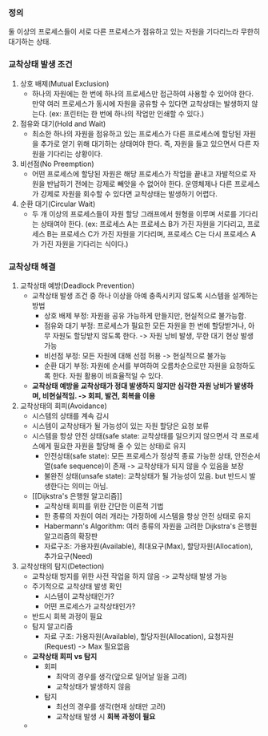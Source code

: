 
### 정의

둘 이상의 프로세스들이 서로 다른 프로세스가 점유하고 있는 자원을 기다리느라 무한히 대기하는 상태.

### 교착상태 발생 조건

1. 상호 배제(Mutual Exclusion)
	- 하나의 자원에는 한 번에 하나의 프로세스만 접근하여 사용할 수 있어야 한다. 만약 여러 프로세스가 동시에 자원을 공유할 수 있다면 교착상태는 발생하지 않는다. (ex: 프린터는 한 번에 하나의 작업만 인쇄할 수 있다.)
2. 점유와 대기(Hold and Wait)
	- 최소한 하나의 자원을 점유하고 있는 프로세스가 다른 프로세스에 할당된 자원을 추가로 얻기 위해 대기하는 상태여야 한다. 즉, 자원을 들고 있으면서 다른 자원을 기다리는 상황이다.
3. 비선점(No Preemption)
	- 어떤 프로세스에 할당된 자원은 해당 프로세스가 작업을 끝내고 자발적으로 자원을 반납하기 전에는 강제로 빼앗을 수 없어야 한다. 운영체제나 다른 프로세스가 강제로 자원을 회수할 수 있다면 교착상태는 발생하기 어렵다.
4. 순환 대기(Circular Wait)
	- 두 개 이상의 프로세스들이 자원 할당 그래프에서 원형을 이루며 서로를 기다리는 상태여야 한다. (ex: 프로세스 A는 프로세스 B가 가진 자원을 기다리고, 프로세스 B는 프로세스 C가 가진 자원을 기다리며, 프로세스 C는 다시 프로세스 A가 가진 자원을 기다리는 식이다.)

### 교착상태 해결

1. 교착상태 예방(Deadlock Prevention)
	- 교착상태 발생 조건 중 하나 이상을 아예 충족시키지 않도록 시스템을 설계하는 방법
		- 상호 배제 부정: 자원을 공유 가능하게 만들지만, 현실적으로 불가능함.
		- 점유와 대기 부정: 프로세스가 필요한 모든 자원을 한 번에 할당받거나, 아무 자원도 할당받지 않도록 한다. -> 자원 낭비 발생, 무한 대기 현상 발생 가능
		- 비선점 부정: 모든 자원에 대해 선점 허용 -> 현실적으로 불가능
		- 순환 대기 부정: 자원에 순서를 부여하여 오름차순으로만 자원을 요청하도록 한다. 자원 활용이 비효율적일 수 있다.
	- **교착상태 예방을 교착상태가 정대 발생하지 않지만 심각한 자원 낭비가 발생하며, 비현실적임. -> 회피, 발견, 회복을 이용**
2. 교착상태의 회피(Avoidance)
	- 시스템의 상태를 계속 감시
	- 시스템이 교착상태가 될 가능성이 있는 자원 할당은 요청 보류
	- 시스템을 항상 안전 상태(safe state: 교착상태를 일으키지 않으면서 각 프로세스에게 필요한 자원을 할당해 줄 수 있는 상태)로 유지
		- 안전상태(safe state): 모든 프로세스가 정상적 종료 가능한 상태, 안전순서열(safe sequence)이 존재 -> 교착상태가 되지 않을 수 있음을 보장
		- 불완전 상태(unsafe state): 교착상태가 될 가능성이 있음. but 반드시 발생한다는 의미는 아님.
	- [[Dijkstra's 은행원 알고리즘]]
		- 교착상태 회피를 위한 간단한 이론적 기법
		- 한 종류의 자원이 여러 개라는 가정하에 시스템을 항상 안전 상태로 유지
		- Habermann's Algorithm: 여러 종류의 자원을 고려한 Dijkstra's 은행원 알고리즘의 확장판
		- 자료구조: 가용자원(Available), 최대요구(Max), 할당자원(Allocation), 추가요구(Need)
3. 교착상태의 탐지(Detection)
	- 교착상태 방지를 위한 사전 작업을 하지 않음 -> 교착상태 발생 가능
	- 주기적으로 교착상태 발생 확인
		- 시스템이 교착상태인가?
		- 어떤 프로세스가 교착상태인가?
	- 반드시 회복 과정이 필요
	- 탐지 알고리즘
		- 자료 구조: 가용자원(Available), 할당자원(Allocation), 요청자원(Request) -> Max 필요없음
	- **교착상태 회피 vs 탐지**
		- 회피
			- 최악의 경우를 생각(앞으로 일어날 일을 고려)
			- 교착상태가 발생하지 않음
		- 탐지
			- 최선의 경우를 생각(현재 상태만 고려)
			- 교착상태 발생 시 **회복 과정이 필요**
	- 